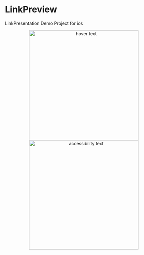 # LinkPreview
LinkPresentation Demo Project for ios

<p align="center">
  <img src="Images/Simulator.png" width="350" title="hover text">
  <img src="Images/Simulator.png" width="350" alt="accessibility text">
</p>
